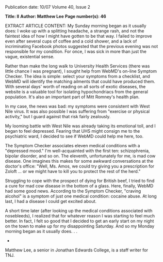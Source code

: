 Publication date: 10/07
Volume 40, Issue 2

**Title: II**
**Author: Matthew Lee**
**Page number(s): 46**

EXTRACT ARTICLE CONTENT:
My Sunday morning began as it usually does: I woke up with a splitting headache, a strange rash, and not the faintest idea of how I might have gotten to be that way. I failed to improve even after several cups of coffee and a cold shower, and a lack of incriminating Facebook photos suggested that the previous evening was not responsible for my condition. For once, I was sick in more than just the vague, existential sense.


Rather than make the long walk to University Health Services (there was little chance I was pregnant), I sought help from WebMD's on-line Symptom Checker. The idea is simple: select your symptoms from a checklist, and WebMD will identify the matching ailments that could have produced them. With several days' worth of reading on all sorts of exotic diseases, the website is a valuable tool for isolating hypochondriacs from the general population. It's also an important part of Mitt Romney's health plan.


In my case, the news was bad: my symptoms were consistent with West Nile virus. It was also possible I was suffering from "exercise or physical activity," but I guard against that risk fairly zealously.


My looming battle with West Nile was already taking its emotional toll, and I began to feel depressed. Fearing that UHS might consign me to the psychiatric ward, I decided to see if WebMD could help me here, too.


The Symptom Checker associates eleven medical conditions with a "depressed mood." I'm well-acquainted with the first ten: schizophrenia, bipolar disorder, and so on. The eleventh, unfortunately for me, is mad cow disease. One imagines this makes for some awkward conversations at the doctor's office: "Well, Ms. Amos, we could try giving you a prescription for Zoloft ... or we might have to kill you to protect the rest of the herd."


Struggling to cope with the prospect of dying for British beef, I tried to find a cure for mad cow disease in the bottom of a glass. Here, finally, WebMD had some good news. According to the Symptom Checker, "craving alcohol" is a symptom of just one medical condition: cocaine abuse. At long last, I had a disease I could get excited about.


A short time later (after looking up the medical conditions associated with nosebleeds), I realized that for whatever reason I was starting to feel much better. In fact, I felt so good that I decided to get an early start on my night on the town to make up for my disappointing Saturday. And so my Monday morning began as it usually does. . .

-
Matthew Lee, a senior in Jonathan Edwards College, is a staff writer for TNJ.